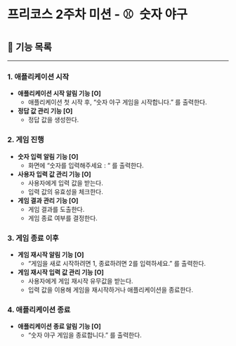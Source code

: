 # 프리코스 2주차 미션 - ⚾️  숫자 야구

## 🚀 기능 목록

---

### 1. 애플리케이션 시작

- **애플리케이션 시작 알림 기능 [O]**
  - 애플리케이션 첫 시작 후, “숫자 야구 게임을 시작합니다.” 를 출력한다.
- **정답 값 관리 기능 [O]**
  - 정답 값을 생성한다.

### 2. 게임 진행

- **숫자 입력 알림 기능 [O]**
  - 화면에 “숫자를 입력해주세요 : “ 를 출력한다.
- **사용자 입력 값 관리 기능 [O]**
  - 사용자에게 입력 값을 받는다.
  - 입력 값의 유효성을 체크한다.
- **게임 결과 관리 기능 [O]**
  - 게임 결과를 도출한다.
  - 게임 종료 여부를 결정한다.

### 3. 게임 종료 이후

- **게임 재시작 알림 기능 [O]**
  - “게임을 새로 시작하려면 1, 종료하려면 2를 입력하세요.” 를 출력한다.
- **게임 재시작 입력 값 관리 기능 [O]**
  - 사용자에게 게임 재시작 유무값을 받는다.
  - 입력 값을 이용해 게임을 재시작하거나 애플리케이션을 종료한다.

### 4. 애플리케이션 종료

- **애플리케이션 종료 알림 기능 [O]**
  - “숫자 야구 게임을 종료합니다.” 를 출력한다.
